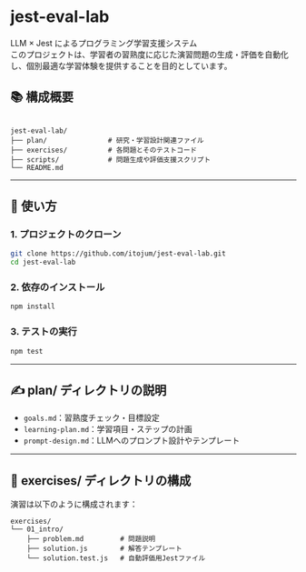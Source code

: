 
# jest-eval-lab

LLM × Jest によるプログラミング学習支援システム  
このプロジェクトは、学習者の習熟度に応じた演習問題の生成・評価を自動化し、個別最適な学習体験を提供することを目的としています。

## 📚 構成概要

```

jest-eval-lab/
├── plan/               # 研究・学習設計関連ファイル
├── exercises/          # 各問題とそのテストコード
├── scripts/            # 問題生成や評価支援スクリプト
└── README.md

````

---

## 🧭 使い方

### 1. プロジェクトのクローン

```bash
git clone https://github.com/itojum/jest-eval-lab.git
cd jest-eval-lab
````

### 2. 依存のインストール

```bash
npm install
```

### 3. テストの実行

```bash
npm test
```

---

## ✍️ plan/ ディレクトリの説明

* `goals.md`：習熟度チェック・目標設定
* `learning-plan.md`：学習項目・ステップの計画
* `prompt-design.md`：LLMへのプロンプト設計やテンプレート

---

## 🧪 exercises/ ディレクトリの構成

演習は以下のように構成されます：

```
exercises/
└── 01_intro/
    ├── problem.md         # 問題説明
    ├── solution.js        # 解答テンプレート
    └── solution.test.js   # 自動評価用Jestファイル
```
